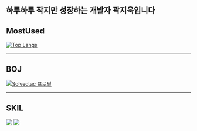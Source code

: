 ## 하루하루 작지만 성장하는 개발자 곽지욱입니다

## MostUsed

[![Top Langs](https://github-readme-stats.vercel.app/api/top-langs/?username=gawgjiug)](https://github.com/anuraghazra/github-readme-stats)

---

## BOJ

[![Solved.ac
프로필](http://mazassumnida.wtf/api/v2/generate_badge?boj=kwjo0228)](https://solved.ac/wke1wke1)





---


## SKIL

![](https://img.shields.io/badge/Markdown-000000?style=for-the-badge&logo=markdown&logoColor=white)
![](https://img.shields.io/badge/Java-ED8B00?style=for-the-badge&logo=openjdk&logoColor=white)

